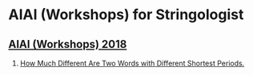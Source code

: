 # AIAI (Workshops) for Stringologist
## [AIAI (Workshops) 2018](https://dblp.org/db/conf/ifip12/aiai2018w.html)
  1. [How Much Different Are Two Words with Different Shortest Periods.](https://doi.org/10.1007/978-3-319-92016-0_16)  
  